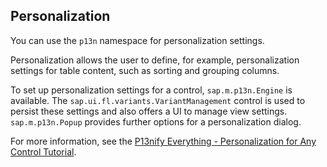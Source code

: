 <!-- loio75c08fdebf784575947927e052712bab -->

## Personalization

You can use the `p13n` namespace for personalization settings.

Personalization allows the user to define, for example, personalization settings for table content, such as sorting and grouping columns.

To set up personalization settings for a control, `sap.m.p13n.Engine` is available. The `sap.ui.fl.variants.VariantManagement` control is used to persist these settings and also offers a UI to manage view settings. `sap.m.p13n.Popup` provides further options for a personalization dialog.

For more information, see the [P13nify Everything - Personalization for Any Control Tutorial](https://github.com/SAP-samples/ui5-p13n-tutorial).

